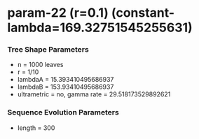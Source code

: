 # param-22 (r=0.1) (constant-lambda=169.32751545255631) #

### Tree Shape Parameters ###
* n           = 1000 leaves
* r           = 1/10
* lambdaA     = 15.393410495686937
* lambdaB     = 153.93410495686937
* ultrametric = no, gamma rate = 29.518173529892621

### Sequence Evolution Parameters ###
* length      = 300
